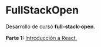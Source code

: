 # FullStackOpen
Desarrollo de curso **full-stack-open**.

**Parte 1:** [Introducción a React.](https://github.com/thiago-laurence/full-stack-open/tree/main/par1/part1)
